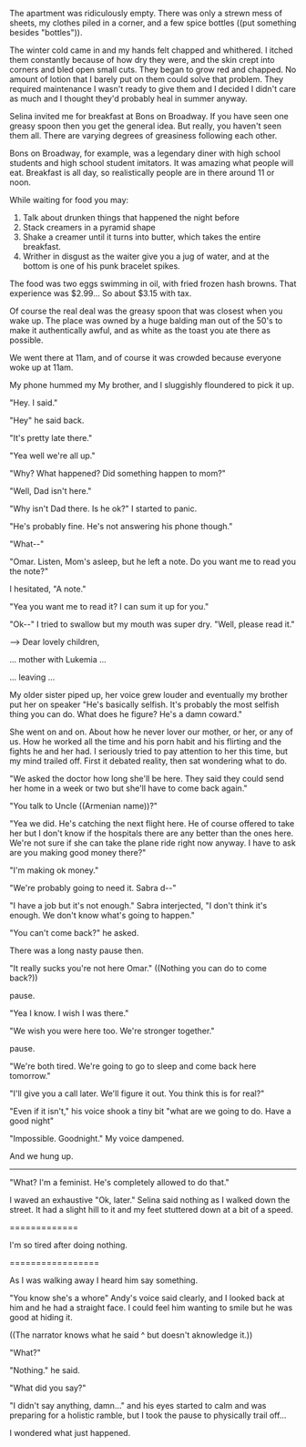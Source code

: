The apartment was ridiculously empty. There was only a strewn mess of sheets, my clothes piled in a corner, and a few spice bottles ((put something besides "bottles")).

The winter cold came in and my hands felt chapped and whithered. I itched them constantly because of how dry they were, and the skin crept into corners and bled open small cuts. They began to grow red and chapped. No amount of lotion that I barely put on them could solve that problem. They required maintenance I wasn't ready to give them and I decided I didn't care as much and I thought they'd probably heal in summer anyway.




Selina invited me for breakfast at Bons on Broadway. If you have seen one greasy spoon then you get the general idea. But really, you haven't seen them all. There are varying degrees of greasiness following each other.

Bons on Broadway, for example, was a legendary diner with high school students and high school student imitators. It was amazing what people will eat. Breakfast is all day, so realistically people are in there around 11 or noon.

While waiting for food you may:
1. Talk about drunken things that happened the night before
2. Stack creamers in a pyramid shape
3. Shake a creamer until it turns into butter, which takes the entire breakfast.
4. Writher in disgust as the waiter give you a jug of water, and at the bottom is one of his punk bracelet spikes.

The food was two eggs swimming in oil, with fried frozen hash browns. That experience was $2.99... So about $3.15 with tax.

Of course the real deal was the greasy spoon that was closest when you wake up. The place was owned by a huge balding man out of the 50's to make it authentically awful, and as white as the toast you ate there as possible.

We went there at 11am, and of course it was crowded because everyone woke up at 11am.

My phone hummed my My brother, and I sluggishly floundered to pick it up.

"Hey. I said."

"Hey" he said back.

"It's pretty late there."

"Yea well we're all up."

"Why? What happened? Did something happen to mom?"

"Well, Dad isn't here."

"Why isn't Dad there. Is he ok?" I started to panic.

"He's probably fine. He's not answering his phone though."

"What--"

"Omar. Listen, Mom's asleep, but he left a note. Do you want me to read you the note?"

I hesitated, "A note."

"Yea you want me to read it? I can sum it up for you."

"Ok--" I tried to swallow but my mouth was super dry. "Well, please read it."

--> Dear lovely children,

... mother with Lukemia ...

... leaving ...

My older sister piped up, her voice grew louder and eventually my brother put her on speaker "He's basically selfish. It's probably the most selfish thing you can do. What does he figure? He's a damn coward."

She went on and on. About how he never lover our mother, or her, or any of us. How he worked all the time and his porn habit and his flirting and the fights he and her had. I seriously tried to pay attention to her this time, but my mind trailed off. First it debated reality, then sat wondering what to do.

"We asked the doctor how long she'll be here. They said they could send her home in a week or two but she'll have to come back again."

"You talk to Uncle ((Armenian name))?"

"Yea we did. He's catching the next flight here. He of course offered to take her but I don't know if the hospitals there are any better than the ones here. We're not sure if she can take the plane ride right now anyway. I have to ask are you making good money there?"

"I'm making ok money."

"We're probably going to need it. Sabra d--"

"I have a job but it's not enough." Sabra interjected, "I don't think it's enough. We don't know what's going to happen."

"You can't come back?" he asked.

There was a long nasty pause then.

"It really sucks you're not here Omar." ((Nothing you can do to come back?))

pause.

"Yea I know. I wish I was there."

"We wish you were here too. We're stronger together."

pause.

"We're both tired. We're going to go to sleep and come back here tomorrow."

"I'll give you a call later. We'll figure it out. You think this is for real?"

"Even if it isn't," his voice shook a tiny bit "what are we going to do. Have a good night"

"Impossible. Goodnight." My voice dampened.

And we hung up.


---------

"What? I'm a feminist. He's completely allowed to do that."

I waved an exhaustive "Ok, later." Selina said nothing as I walked down the street. It had a slight hill to it and my feet stuttered down at a bit of a speed.

=============

I'm so tired after doing nothing.

=================

As I was walking away I heard him say something.

"You know she's a whore" Andy's voice said clearly, and I looked back at him and he had a straight face. I could feel him wanting to smile but he was good at hiding it.

((The narrator knows what he said ^ but doesn't aknowledge it.))

"What?"

"Nothing." he said.

"What did you say?"

"I didn't say anything, damn..." and his eyes started to calm and was preparing for a holistic ramble, but I took the pause to physically trail off...

I wondered what just happened.